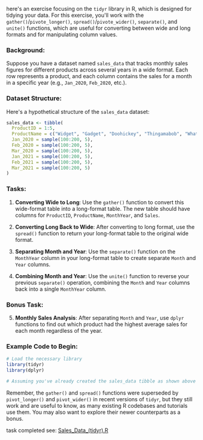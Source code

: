 here's an exercise focusing on the `tidyr` library in R, which is designed for tidying your data. For this exercise, you'll work with the `gather()`/`pivote_longer()`, `spread()`/`pivote_wider()`, `separate()`, and `unite()` functions, which are useful for converting between wide and long formats and for manipulating column values.

### Background:
Suppose you have a dataset named `sales_data` that tracks monthly sales figures for different products across several years in a wide format. Each row represents a product, and each column contains the sales for a month in a specific year (e.g., `Jan_2020`, `Feb_2020`, etc.).

### Dataset Structure:

Here's a hypothetical structure of the `sales_data` dataset:

```r
sales_data <- tibble(
  ProductID = 1:5,
  ProductName = c("Widget", "Gadget", "Doohickey", "Thingamabob", "Whatsit"),
  Jan_2020 = sample(100:200, 5),
  Feb_2020 = sample(100:200, 5),
  Mar_2020 = sample(100:200, 5),
  Jan_2021 = sample(100:200, 5),
  Feb_2021 = sample(100:200, 5),
  Mar_2021 = sample(100:200, 5)
)
```

### Tasks:

1. **Converting Wide to Long**: Use the `gather()` function to convert this wide-format table into a long-format table. The new table should have columns for `ProductID`, `ProductName`, `MonthYear`, and `Sales`.

2. **Converting Long Back to Wide**: After converting to long format, use the `spread()` function to return your long-format table to the original wide format.

3. **Separating Month and Year**: Use the `separate()` function on the `MonthYear` column in your long-format table to create separate `Month` and `Year` columns.

4. **Combining Month and Year**: Use the `unite()` function to reverse your previous `separate()` operation, combining the `Month` and `Year` columns back into a single `MonthYear` column.

### Bonus Task:

5. **Monthly Sales Analysis**: After separating `Month` and `Year`, use `dplyr` functions to find out which product had the highest average sales for each month regardless of the year.

### Example Code to Begin:

```r
# Load the necessary library
library(tidyr)
library(dplyr)

# Assuming you've already created the sales_data tibble as shown above
```

Remember, the `gather()` and `spread()` functions were superseded by `pivot_longer()` and `pivot_wider()` in recent versions of `tidyr`, but they still work and are useful to know, as many existing R codebases and tutorials use them. You may also want to explore their newer counterparts as a bonus.

task completed see: 
[Sales_Data_(tidyr).R](https://github.com/Unfixable47/R_Programming_Concept_Map/blob/main/Exercises/Sales_Data_(tidyr).R)


